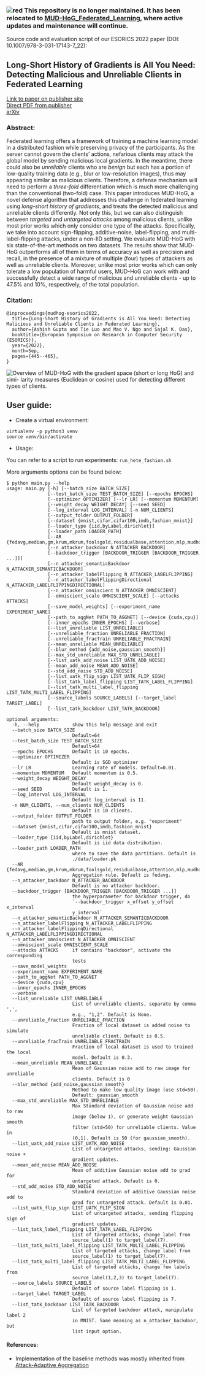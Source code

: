 ### ![red](https://via.placeholder.com/15/f03c15/000000?text=+) This repository is no longer maintained. It has been relocated to <a href="https://github.com/TrustAIoT/MUD-HoG_Federated_Learning">MUD-HoG_Federated_Learning</a>, where active updates and maintenance will continue.

Source code and evaluation script of our ESORICS 2022 paper (DOI: 10.1007/978-3-031-17143-7_22):

## Long-Short History of Gradients is All You Need: Detecting Malicious and Unreliable Clients in Federated Learning

[Link to paper on publisher site](https://link.springer.com/chapter/10.1007/978-3-031-17143-7_22)<br>
[Direct PDF from publisher](https://link.springer.com/content/pdf/10.1007/978-3-031-17143-7_22.pdf?pdf=inline%20link)<br>
[arXiv](https://arxiv.org/abs/2208.10273)<br>

### Abstract:
Federated learning offers a framework of training a machine learning model in a distributed fashion while preserving privacy of the participants. As the server cannot govern the clients’ actions, nefarious clients may attack the global model by sending malicious local gradients. In the meantime, there could also be *unreliable* clients who are *benign* but each has a portion of low-quality training data (e.g., blur or low-resolution images), thus may appearing similar as malicious clients. Therefore, a defense mechanism will need to perform a *three-fold* differentiation which is much more challenging than the conventional (two-fold) case. This paper introduces MUD-HoG, a novel defense algorithm that addresses this challenge in federated learning using *long-short history of gradients*, and treats the detected malicious and unreliable clients differently. Not only this, but we can also distinguish between *targeted* and *untargeted attacks* among malicious clients, unlike most prior works which only consider one type of the attacks. Specifically, we take into account sign-flipping, additive-noise, label-flipping, and multi-label-flipping attacks, under a non-IID setting. We evaluate MUD-HoG with six state-of-the-art methods on two datasets. The results show that MUD-HoG outperforms all of them in terms of accuracy as well as precision and recall, in the presence of a mixture of multiple (four) types of attackers as well as unreliable clients. Moreover, unlike most prior works which can only tolerate a low population of harmful users, MUD-HoG can work with and successfully detect a wide range of malicious and unreliable clients - up to 47.5% and 10%, respectively, of the total population.

### Citation:
```
@inproceedings{mudhog-esorics2022,
  title={Long-Short History of Gradients is All You Need: Detecting Malicious and Unreliable Clients in Federated Learning},
  author={Ashish Gupta and Tie Luo and Mao V. Ngo and Sajal K. Das},
  booktitle={European Symposium on Research in Computer Security (ESORICS)},
  year={2022},
  month=Sep,
  pages={445--465},
}
```
![Overview of MUD-HoG with the gradient space (short or long HoG) and simi- larity measures (Euclidean or cosine) used for detecting different types of clients.](./images/MUD-HoG_overview.png)

## User guide:
* Create a virtual environment:
```
virtualenv -p python3 venv
source venv/bin/activate
```

* <summary>Usage:</summary>
You can refer to a script to run experiments: `run_hete_fashion.sh`

More arguments options can be found below:

```
$ python main.py --help
usage: main.py [-h] [--batch_size BATCH_SIZE]                                                                                                                                  
               [--test_batch_size TEST_BATCH_SIZE] [--epochs EPOCHS]                                                                                                           
               [--optimizer OPTIMIZER] [--lr LR] [--momentum MOMENTUM]                                                                                                         
               [--weight_decay WEIGHT_DECAY] [--seed SEED]                                                                                                                     
               [--log_interval LOG_INTERVAL] [-n NUM_CLIENTS]                                                                                                                  
               [--output_folder OUTPUT_FOLDER]                                                                                                                                 
               [--dataset {mnist,cifar,cifar100,imdb,fashion_mnist}]                                                                                                           
               [--loader_type {iid,byLabel,dirichlet}]                                                                                                                         
               [--loader_path LOADER_PATH]                                                                                                                                     
               [--AR {fedavg,median,gm,krum,mkrum,foolsgold,residualbase,attention,mlp,mudhog,fedavg_oracle}]                                                                  
               [--n_attacker_backdoor N_ATTACKER_BACKDOOR]                                                                                                                     
               [--backdoor_trigger [BACKDOOR_TRIGGER [BACKDOOR_TRIGGER ...]]]                                                                                                  
               [--n_attacker_semanticBackdoor N_ATTACKER_SEMANTICBACKDOOR]
               [--n_attacker_labelFlipping N_ATTACKER_LABELFLIPPING]
               [--n_attacker_labelFlippingDirectional N_ATTACKER_LABELFLIPPINGDIRECTIONAL]
               [--n_attacker_omniscient N_ATTACKER_OMNISCIENT]
               [--omniscient_scale OMNISCIENT_SCALE] [--attacks ATTACKS]
               [--save_model_weights] [--experiment_name EXPERIMENT_NAME]
               [--path_to_aggNet PATH_TO_AGGNET] [--device {cuda,cpu}]
               [--inner_epochs INNER_EPOCHS] [--verbose]
               [--list_unreliable LIST_UNRELIABLE]
               [--unreliable_fraction UNRELIABLE_FRACTION]
               [--unreliable_fracTrain UNRELIABLE_FRACTRAIN]
               [--mean_unreliable MEAN_UNRELIABLE]
               [--blur_method {add_noise,gaussian_smooth}]
               [--max_std_unreliable MAX_STD_UNRELIABLE]
               [--list_uatk_add_noise LIST_UATK_ADD_NOISE]
               [--mean_add_noise MEAN_ADD_NOISE]
               [--std_add_noise STD_ADD_NOISE]
               [--list_uatk_flip_sign LIST_UATK_FLIP_SIGN]
               [--list_tatk_label_flipping LIST_TATK_LABEL_FLIPPING]
               [--list_tatk_multi_label_flipping LIST_TATK_MULTI_LABEL_FLIPPING]
               [--source_labels SOURCE_LABELS] [--target_label TARGET_LABEL]
               [--list_tatk_backdoor LIST_TATK_BACKDOOR]

optional arguments:
  -h, --help            show this help message and exit
  --batch_size BATCH_SIZE
                        Default=64
  --test_batch_size TEST_BATCH_SIZE
                        Default=64
  --epochs EPOCHS       Default is 10 epochs.
  --optimizer OPTIMIZER
                        Default is SGD optimizer
  --lr LR               Learning rate of models. Default=0.01.
  --momentum MOMENTUM   Default momentum is 0.5.
  --weight_decay WEIGHT_DECAY
                        Default weight_decay is 0.
  --seed SEED           Default is 1.
  --log_interval LOG_INTERVAL
                        Default log_interval is 11.
  -n NUM_CLIENTS, --num_clients NUM_CLIENTS
                        Default is 10 clients.
  --output_folder OUTPUT_FOLDER
                        path to output folder, e.g. "experiment"
  --dataset {mnist,cifar,cifar100,imdb,fashion_mnist}
                        Default is mnist dataset.
  --loader_type {iid,byLabel,dirichlet}
                        Default is iid data distribution.
  --loader_path LOADER_PATH
                        where to save the data partitions. Default is
                        ./data/loader.pk
  --AR {fedavg,median,gm,krum,mkrum,foolsgold,residualbase,attention,mlp,mudhog,fedavg_oracle}
                        Aggregation rule. Default is fedavg.
  --n_attacker_backdoor N_ATTACKER_BACKDOOR
                        Default is no attacker backdoor.
  --backdoor_trigger [BACKDOOR_TRIGGER [BACKDOOR_TRIGGER ...]]
                        the hyperparameter for backdoor trigger, do
                        `--backdoor_trigger x_offset y_offset x_interval
                        y_interval`
  --n_attacker_semanticBackdoor N_ATTACKER_SEMANTICBACKDOOR
  --n_attacker_labelFlipping N_ATTACKER_LABELFLIPPING
  --n_attacker_labelFlippingDirectional N_ATTACKER_LABELFLIPPINGDIRECTIONAL
  --n_attacker_omniscient N_ATTACKER_OMNISCIENT
  --omniscient_scale OMNISCIENT_SCALE
  --attacks ATTACKS     if contains "backdoor", activate the corresponding
                        tests
  --save_model_weights
  --experiment_name EXPERIMENT_NAME
  --path_to_aggNet PATH_TO_AGGNET
  --device {cuda,cpu}
  --inner_epochs INNER_EPOCHS
  --verbose
  --list_unreliable LIST_UNRELIABLE
                        List of unreliable clients, separate by comma ',',
                        e.g., "1,2". Default is None.
  --unreliable_fraction UNRELIABLE_FRACTION
                        Fraction of local dataset is added noise to simulate
                        unreliable client. Default is 0.5.
  --unreliable_fracTrain UNRELIABLE_FRACTRAIN
                        Fraction of local dataset is used to trained the local
                        model. Default is 0.3.
  --mean_unreliable MEAN_UNRELIABLE
                        Mean of Gaussian noise add to raw image for unreliable
                        clients. Default is 0
  --blur_method {add_noise,gaussian_smooth}
                        Method to make low quality image (use std=50).
                        Default: gaussian_smooth
  --max_std_unreliable MAX_STD_UNRELIABLE
                        Max Standard deviation of Gaussian noise add to raw
                        image (below 1), or generate weight Gaussian smooth
                        filter (std=50) for unreliable clients. Value in
                        (0,1]. Default is 50 (for gaussian_smooth).
  --list_uatk_add_noise LIST_UATK_ADD_NOISE
                        List of untargeted attacks, sending: Gaussian noise +
                        gradient updates.
  --mean_add_noise MEAN_ADD_NOISE
                        Mean of additive Gaussian noise add to grad for
                        untargeted attack. Default is 0.
  --std_add_noise STD_ADD_NOISE
                        Standard deviation of additive Gaussian noise add to
                        grad for untargeted attack. Default is 0.01.
  --list_uatk_flip_sign LIST_UATK_FLIP_SIGN
                        List of untargeted attacks, sending flipping sign of
                        gradient updates.
  --list_tatk_label_flipping LIST_TATK_LABEL_FLIPPING
                        List of targeted attacks, change label from
                        source_label(1) to target_label(7).
  --list_tatk_multi_label_flipping LIST_TATK_MULTI_LABEL_FLIPPING
                        List of targeted attacks, change label from
                        source_label(1) to target_label(7).
  --list_tatk_multi_label_flipping LIST_TATK_MULTI_LABEL_FLIPPING
                        List of targeted attacks, change few labels from
                        source_label(1,2,3) to target_label(7).
  --source_labels SOURCE_LABELS
                        Default of source label flipping is 1.
  --target_label TARGET_LABEL
                        Default of source label flipping is 7.
  --list_tatk_backdoor LIST_TATK_BACKDOOR
                        List of targeted backdoor attack, manipulate label 2
                        in MNIST. Same meaning as n_attacker_backdoor, but
                        list input option.
```

#### References:
* Implementation of the baseline methods was mostly inherited from [Attack-Adaptive Aggregation](https://github.com/cpwan/Attack-Adaptive-Aggregation-in-Federated-Learning)
